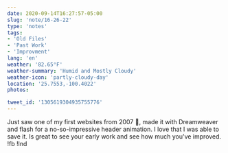 ```yaml
---
date: 2020-09-14T16:27:57-05:00
slug: 'note/16-26-22'
type: 'notes'
tags:
- 'Old Files'
- 'Past Work'
- 'Improvment'
lang: 'en'
weather: '82.65°F'
weather-summary: 'Humid and Mostly Cloudy'
weather-icon: 'partly-cloudy-day'
location: '25.7553,-100.4022'
photos:

tweet_id: '1305619304935755776'
---
```

Just saw one of my first websites from 2007 🤯, made it with Dreamweaver and flash for a no-so-impressive header animation. I love that I was able to save it. Is great to see your early work and see how much you've improved. !fb !lnd   